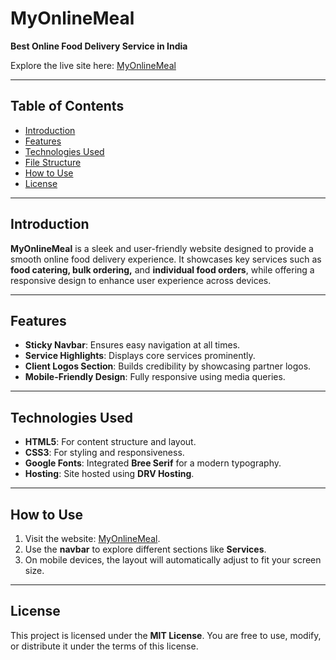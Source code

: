 # MyOnlineMeal  
**Best Online Food Delivery Service in India**  

Explore the live site here: [MyOnlineMeal](https://hizmnw2dtqeu4zbvzwvioa.on.drv.tw/www.myonlinemeals.com/)  

---

## Table of Contents
- [Introduction](#introduction)
- [Features](#features)
- [Technologies Used](#technologies-used)
- [File Structure](#file-structure)
- [How to Use](#how-to-use)
- [License](#license)

---

## Introduction
**MyOnlineMeal** is a sleek and user-friendly website designed to provide a smooth online food delivery experience. It showcases key services such as **food catering, bulk ordering,** and **individual food orders**, while offering a responsive design to enhance user experience across devices.

---

## Features
- **Sticky Navbar**: Ensures easy navigation at all times.
- **Service Highlights**: Displays core services prominently.
- **Client Logos Section**: Builds credibility by showcasing partner logos.
- **Mobile-Friendly Design**: Fully responsive using media queries.

---

## Technologies Used
- **HTML5**: For content structure and layout.
- **CSS3**: For styling and responsiveness.
- **Google Fonts**: Integrated **Bree Serif** for a modern typography.
- **Hosting**: Site hosted using **DRV Hosting**.

---

## How to Use
1. Visit the website: [MyOnlineMeal](https://hizmnw2dtqeu4zbvzwvioa.on.drv.tw/www.myonlinemeals.com/).  
2. Use the **navbar** to explore different sections like **Services**.
3. On mobile devices, the layout will automatically adjust to fit your screen size.

---

## License
This project is licensed under the **MIT License**. You are free to use, modify, or distribute it under the terms of this license.


